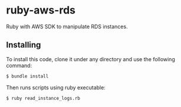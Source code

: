 # ruby-aws-rds
Ruby with AWS SDK to manipulate RDS instances. 

Installing
----------

To install this code, clone it under any directory and use the following command:
```sh
$ bundle install
```

Then runs scripts using ruby executable:
```sh
$ ruby read_instance_logs.rb
```
